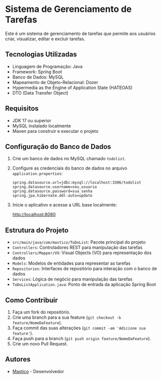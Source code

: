 # Sistema de Gerenciamento de Tarefas

Este é um sistema de gerenciamento de tarefas que permite aos usuários criar, visualizar, editar e excluir tarefas.

## Tecnologias Utilizadas

- Linguagem de Programação: Java
- Framework: Spring Boot
- Banco de Dados: MySQL
- Mapeamento de Objeto-Relacional: Dozer
- Hypermedia as the Engine of Application State (HATEOAS)
- DTO (Data Transfer Object)

## Requisitos

- JDK 17 ou superior
- MySQL instalado localmente
- Maven para construir e executar o projeto

## Configuração do Banco de Dados

1. Crie um banco de dados no MySQL chamado `todolist`.
2. Configure as credenciais do banco de dados no arquivo `application.properties`:

   ```properties
   spring.datasource.url=jdbc:mysql://localhost:3306/todolist
   spring.datasource.username=seu_usuario
   spring.datasource.password=sua_senha
   spring.jpa.hibernate.ddl-auto=update

5. Inicie o aplicativo e acesse a URL base localmente:

   [http://localhost:8080](http://localhost:8080)

## Estrutura do Projeto

  - `src/main/java/com/mastico/ToDoList`: Pacote principal do projeto
  - `Controllers`: Controladores REST para manipulação das tarefas
  - `Controllers/Mapper/VO`: Visual Objects (VO) para representação dos dados
  - `Models`: Modelos de entidades para representar as tarefas
  - `Repositories`: Interfaces de repositório para interação com o banco de dados
  - `Services`: Lógica de negócio para manipulação das tarefas
  - `ToDoListApplication.java`: Ponto de entrada da aplicação Spring Boot

## Como Contribuir

1. Faça um fork do repositório.
2. Crie uma branch para a sua feature (`git checkout -b feature/NomeDaFeature`).
3. Faça commit das suas alterações (`git commit -am 'Adicione sua feature'`).
4. Faça push para a branch (`git push origin feature/NomeDaFeature`).
5. Crie um novo Pull Request.

## Autores

- [Mastico]([https://github.com/seu-usuario](https://github.com/mastiico/)) - Desenvolvedor
